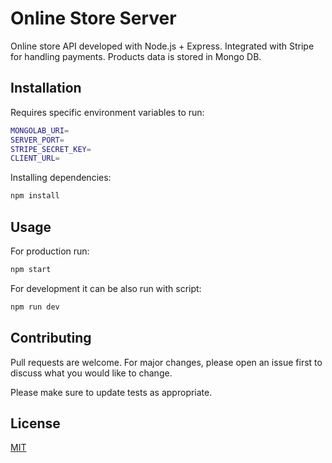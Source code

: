 # Online Store Server

Online store API developed with Node.js + Express.
Integrated with Stripe for handling payments. 
Products data is stored in Mongo DB.


## Installation


Requires specific environment variables to run:


```bash
MONGOLAB_URI=
SERVER_PORT=
STRIPE_SECRET_KEY=
CLIENT_URL=
```

Installing dependencies:

```bash
npm install
```

## Usage

For production run:
```bash
npm start
```
For development it can be also run with script:

```bash
npm run dev
```

## Contributing
Pull requests are welcome. For major changes, please open an issue first to discuss what you would like to change.

Please make sure to update tests as appropriate.

## License
[MIT](https://choosealicense.com/licenses/mit/)